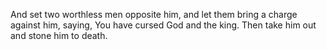 And set two worthless men opposite him, and let them bring a charge against him, saying, You have cursed God and the king. Then take him out and stone him to death.
